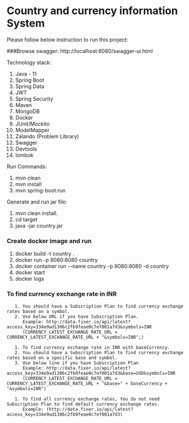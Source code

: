 # Country and currency information System

Please follow below instruction to run this project:

###Browse swagger:
http://localhost:8080/swagger-ui.html

Technology stack:
1. Java - 11
2. Spring Boot
3. Spring Data
4. JWT
5. Spring Security
6. Maven
7. MongoDB
8. Docker
9. JUnit/Mockito
10. ModelMapper
11. Zalando (Problem Library)
12. Swagger
13. Devtools
14. lombok

Run Commands:
1. mvn clean
2. mvn install
3. mvn spring-boot:run

Generate and run jar file:
1. mvn clean install.
2. cd target
3. java -jar country.jar
    
### Create docker image and run
1. docker build -t country .
2. docker run -p 8080:8080 country
3. docker container run --name country -p 8080:8080 -d country
4. docker start <container id>
5. docker logs <container id>

### To find currency exchange rate in INR
```
   1. You should have a Subscription Plan to find currency exchange rates based on a symbol. 
   2. Use below URL if you have Subscription Plan.
      Example: http://data.fixer.io/api/latest?access_key=334e9ad1306c2fb9feae0c7ef001a7d3&symbols=INR
      (CURRENCY_LATEST_EXCHANGE_RATE_URL = CURRENCY_LATEST_EXCHANGE_RATE_URL + "&symbols=INR";)
```
```
   1. To find currency exchange rate in INR with baseCurrency.
   2. You should have a Subscription Plan to find currency exchange rates based on a specific base and symbol.
   3. Use below line if you have Subscription Plan
      Example: http://data.fixer.io/api/latest?access_key=334e9ad1306c2fb9feae0c7ef001a7d3&base=USD&symbols=INR
      (CURRENCY_LATEST_EXCHANGE_RATE_URL = CURRENCY_LATEST_EXCHANGE_RATE_URL + "&base=" + baseCurrency + "&symbols=INR")
```
  
``` 
   1. To find all currency exchange rates, You do not need Subscription Plan to find default currency exchange rates.
      Example: (http://data.fixer.io/api/latest?access_key=334e9ad1306c2fb9feae0c7ef001a7d3)
```

